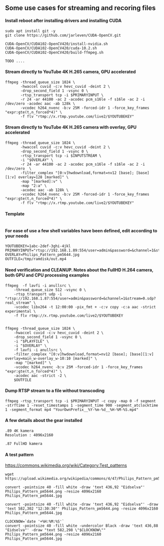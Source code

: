 ## Some use cases for streaming and recoring files

#### Install reboot after installing drivers and installing CUDA
```console
sudo apt install git -y
git clone https://github.com/jarleven/CUDA-OpenCV.git

CUDA-OpenCV/CUDA102-OpenCV420/install-nvidia.sh
CUDA-OpenCV/CUDA102-OpenCV420/cuda-10.2.sh
CUDA-OpenCV/CUDA102-OpenCV420/build-ffmpeg.sh
	
TODO ....

```

#### Stream directly to YouTube 4K H.265 camera, GPU accelerated 
```console
ffmpeg -thread_queue_size 1024 \
       -hwaccel cuvid -c:v hevc_cuvid -deint 2 \
       -drop_second_field 1 -vsync 0 \
       -rtsp_transport tcp -i $PRIMARYINPUT \
       -r 24 -ar 44100 -ac 2 -acodec pcm_s16le -f s16le -ac 2 -i /dev/zero -acodec aac -ab 128k \
       -vcodec h264_nvenc -b:v 25M -forced-idr 1 -force_key_frames "expr:gte(t,n_forced*4)" \
       -f flv "rtmp://x.rtmp.youtube.com/live2/$YOUTUBEKEY"
```
#### Stream directly to YouTube 4K H.265 camera with overlay, GPU accelerated
```console
ffmpeg -thread_queue_size 1024 \
       -hwaccel cuvid -c:v hevc_cuvid -deint 2 \
       -drop_second_field 1 -vsync 0 \
       -rtsp_transport tcp -i $INPUTSTREAM \
       -i "$OVERLAY" \
       -r 24 -ar 44100 -ac 2 -acodec pcm_s16le -f s16le -ac 2 -i /dev/zero  \
       -filter_complex "[0:v]hwdownload,format=nv12 [base]; [base][1:v] overlay=128 [marked]" \
       -map "[marked]:v" \
       -map "2:a" \
       -acodec aac -ab 128k \
       -vcodec h264_nvenc -b:v 25M -forced-idr 1 -force_key_frames "expr:gte(t,n_forced*4)" \
       -f flv "rtmp://x.rtmp.youtube.com/live2/$YOUTUBEKEY"
```


#### Template
```console

```



#### For ease of use a few shell variables have been defined, edit according to your needs

```console
YOUTUBEKEY=1abc-2def-3ghi-4jkl
PRIMARYINPUT="rtsp://192.168.1.89:554/user=admin&password=&channel=1&stream=0.sdp?"
OVERLAY=Philips_Pattern_pm5644.jpg
OUTFILE=/tmp/ramdisk/out.mp4

```

#### Need verification and CLEANUP. Notes about the FullHD H.264 camera, both GPU and CPU processing examples 
```console
ffmpeg	-f lavfi -i anullsrc \
	-thread_queue_size 512 -vsync 0 \
	-rtsp_transport udp -i "rtsp://192.168.1.87:554/user=admin&password=&channel=1&stream=0.sdp?real_stream" \
	-vcodec libx264 -t 12:00:00 -pix_fmt + -c:v copy -c:a aac -strict experimental \
	-f flv rtmp://x.rtmp.youtube.com/live2/$YOUTUBEKEY


ffmpeg -thread_queue_size 1024 \
    -hwaccel cuvid -c:v hevc_cuvid -deint 2 \
    -drop_second_field 1 -vsync 0 \
    -i "$PLAYFILE" \
    -i "$OVERLAY" \
    -f lavfi -i anullsrc \
    -filter_complex "[0:v]hwdownload,format=nv12 [base]; [base][1:v] overlay=main_w-overlay_w-10:10 [marked]" \
    -map "[marked]" \
    -vcodec h264_nvenc -b:v 25M -forced-idr 1 -force_key_frames "expr:gte(t,n_forced*4)" \
    -acodec aac -strict -2 \
    $OUTFILE
```

#### Dump RTSP stream to a file without transcoding
```console
ffmpeg -rtsp_transport tcp -i $PRIMARYINPUT -c copy -map 0 -f segment -strftime 1 -reset_timestamps 1 -segment_time 900 -segment_atclocktime 1 -segment_format mp4 "YourOwnPrefix__%Y-%m-%d__%H-%M-%S.mp4"
```

#### A few details about the gear installed
```
.89 4K kamera
Resolution : 4096x2160

.87 FullHD kamera
```



#### A test pattern 
https://commons.wikimedia.org/wiki/Category:Test_patterns

```console
wget https://upload.wikimedia.org/wikipedia/commons/4/47/Philips_Pattern_pm5644.png

convert -pointsize 40 -fill white -draw 'text 436,92 "Eidselva"' Philips_Pattern_pm5644.png -resize 4096x2160 Philips_Pattern_pm5644.jpg

convert -pointsize 40 -fill white -draw 'text 436,92 "Eidselva"' -draw 'text 582,302 "12:30:30"' Philips_Pattern_pm5644.png -resize 4096x2160 Philips_Pattern_pm5644.jpg

CLOCKNOW=`date '+%H:%M:%S'`
convert -pointsize 40 -fill white -undercolor Black -draw 'text 436,88 "Eidselva"' -draw "text 582,298 \"$CLOCKNOW\"" Philips_Pattern_pm5644.png -resize 4096x2160 Philips_Pattern_pm5644.jpg
```
